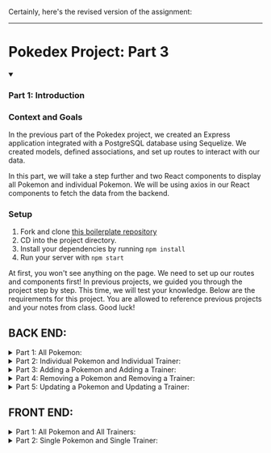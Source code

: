 Certainly, here's the revised version of the assignment:

---

# Pokedex Project: Part 3

<details open>
<summary><h3>Part 1: Introduction</h3></summary>

### Context and Goals

In the previous part of the Pokedex project, we created an Express application integrated with a PostgreSQL database using Sequelize. We created models, defined associations, and set up routes to interact with our data.

In this part, we will take a step further and two React components to display all Pokemon and individual Pokemon. We will be using axios in our React components to fetch the data from the backend.

### Setup

1. Fork and clone [this boilerplate repository](https://github.com/se7en-illa/pokedex-boilerplate-v3)
2. CD into the project directory.
3. Install your dependencies by running `npm install`
4. Run your server with `npm start`

At first, you won't see anything on the page. We need to set up our routes and components first! In previous projects, we guided you through the project step by step. This time, we will test your knowledge. Below are the requirements for this project. You are allowed to reference previous projects and your notes from class. Good luck!

## BACK END:

<details>
<summary>Part 1: All Pokemon:</summary>

### _seed_

- [ ] In the `seed.js` file, write a function which syncs and seeds your database when your application starts.

### _pokemon_

- [ ] Write a route to serve up all pokemon
      **Write a `pokemon` model with the following information:**
- [ ] name - not empty or null
- [ ] type - not empty or null
- [ ] trainer - not empty or null
- [ ] date - not empty or null
- [ ] imageUrl - with a default value

### _trainers_

- [ ] Write a route to serve up all trainers
      **Write a `trainers` model with the following information:**
- [ ] firstName - not empty or null
- [ ] lastName - not empty or null
- [ ] team - not empty or null
- [ ] imageUrl - with a default value
- [ ] Pokemon may be associated with at most one trainer
- [ ] Likewise, trainers may be associated with many pokemon
</details>

<details>
<summary>Part 2: Individual Pokemon and Individual Trainer:</summary>

_pokemon_

- [ ] Write a route to serve up a single pokemon (based on its id), including that pokemon's trainer

_trainer_

- [ ] Write a route to serve up a single trainer (based on their id), including that trainer's pokemon
</details>

<details>
<summary>Part 3: Adding a Pokemon and Adding a Trainer:</summary>

_pokemon_

- [ ] Write a route to add a new pokemon

_trainer_

- [ ] Write a route to add a new trainer
</details>

<details>
<summary>Part 4: Removing a Pokemon and Removing a Trainer:</summary>

_pokemon_

- [ ] Write a route to remove a pokemon (based on its id)

_trainer_

- [ ] Write a route to remove a trainer (based on their id)
</details>

<details>
<summary>Part 5: Updating a Pokemon and Updating a Trainer:</summary>

_pokemon_

- [ ] Write a route to update an existing pokemon

_trainer_

- [ ] Write a route to update an existing trainer
</details>

## FRONT END:

<details>
<summary>Part 1: All Pokemon and All Trainers:</summary>

_campus_

- [ ] Write a component to display a list of all pokemon (at least their names and image)

_trainer_

- [ ] Write a component to display a list of all trainers (at least their name and image)
</details>

<details>
<summary>Part 2: Single Pokemon and Single Trainer:</summary>

_pokemon_
**Write a component to display a single pokemon with the following information:**

- [ ] The pokemon's name, type, trainer and date caught

_trainer_
**Write a component to display a single trainer with the following information:**

- [ ] The trainer's full name, image, team, and pokemon
</details>
